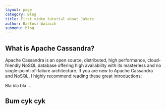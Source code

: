 ```yaml
---
layout: page
category: Blog
title: First video tutorial about JaVers
author: Bartosz Walacik
submenu: blog
---
```


## What is Apache Cassandra?
Apache Cassandra is an open source, distributed, high performance, cloud-friendly NoSQL database offering high availability with its masterless and no single-point-of-failure architecture.
If you are new to Apache Cassandra and NoSQL, I highly recommend reading these great introductions:

Bla bla bla ...

## Bum cyk cyk
